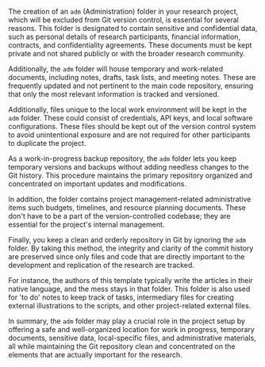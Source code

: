 The creation of an `adm` (Administration) folder in your research project, which will be excluded from Git version control, is essential for several reasons. This folder is designated to contain sensitive and confidential data, such as personal details of research participants, financial information, contracts, and confidentiality agreements. These documents must be kept private and not shared publicly or with the broader research community.

Additionally, the `adm` folder will house temporary and work-related documents, including notes, drafts, task lists, and meeting notes. These are frequently updated and not pertinent to the main code repository, ensuring that only the most relevant information is tracked and versioned.

Additionally, files unique to the local work environment will be kept in the `adm` folder. These could consist of credentials, API keys, and local software configurations. These files should be kept out of the version control system to avoid unintentional exposure and are not required for other participants to duplicate the project.

As a work-in-progress backup repository, the `adm` folder lets you keep temporary versions and backups without adding needless changes to the Git history. This procedure maintains the primary repository organized and concentrated on important updates and modifications.

In addition, the folder contains project management-related administrative items such budgets, timelines, and resource planning documents. These don't have to be a part of the version-controlled codebase; they are essential for the project's internal management.

Finally, you keep a clean and orderly repository in Git by ignoring the `adm` folder. By taking this method, the integrity and clarity of the commit history are preserved since only files and code that are directly important to the development and replication of the research are tracked.

For instance, the authors of this template typically write the articles in their native language, and the mess stays in that folder. This folder is also used for 'to do' notes to keep track of tasks, intermediary files for creating external illustrations to the scripts, and other project-related external files.

In summary, the `adm` folder may play a crucial role in the project setup by offering a safe and well-organized location for work in progress, temporary documents, sensitive data, local-specific files, and administrative materials, all while maintaining the Git repository clean and concentrated on the elements that are actually important for the research.
